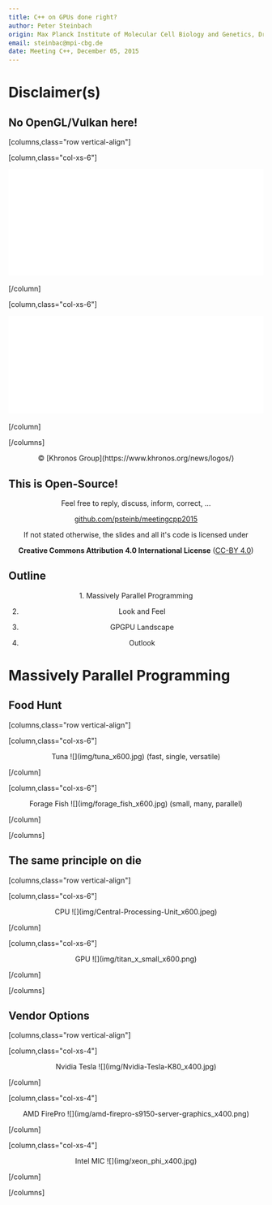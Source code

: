 ```yaml
---
title: C++ on GPUs done right?
author: Peter Steinbach
origin: Max Planck Institute of Molecular Cell Biology and Genetics, Dresden
email: steinbac@mpi-cbg.de
date: Meeting C++, December 05, 2015
---
```



# Disclaimer(s)



## No OpenGL/Vulkan here!

[columns,class="row vertical-align"]

[column,class="col-xs-6"]

![](img/OpenGL_Nov14/OpenGL_White_500px_Nov14.png)

[/column]

[column,class="col-xs-6"]

![](img/Vulkan_Mar15/Vulkan_White_500px_Mar15.png)

[/column]

[/columns]

<center>
&copy; [Khronos Group](https://www.khronos.org/news/logos/)
</center>

## This is Open-Source!

<center>
Feel free to reply, discuss, inform, correct, ...   

[github.com/psteinb/meetingcpp2015](https://github.com/psteinb/meetingcpp2015)

</center>

<center>
If not stated otherwise, the slides and all it's code is licensed under

__Creative Commons Attribution 4.0 International License__ ([CC-BY 4.0](http://creativecommons.org/licenses/by/4.0/))
</center>


## Outline

<center>
1. Massively Parallel Programming

2. Look and Feel

3. GPGPU Landscape

4. Outlook
</center>

# Massively Parallel Programming


## Food Hunt

[columns,class="row vertical-align"]

[column,class="col-xs-6"]

<center>
Tuna  
![](img/tuna_x600.jpg)  
(fast, single, versatile)
</center>

[/column]

[column,class="col-xs-6"]

<center>
Forage Fish  
![](img/forage_fish_x600.jpg)
(small, many, parallel)
</center>

[/column]

[/columns]



## The same principle on die

[columns,class="row vertical-align"]

[column,class="col-xs-6"]

<center>
CPU  
![](img/Central-Processing-Unit_x600.jpeg)
</center>

[/column]

[column,class="col-xs-6"]

<center>
GPU  
![](img/titan_x_small_x600.png)
</center>

[/column]

[/columns]


## Vendor Options

[columns,class="row vertical-align"]

[column,class="col-xs-4"]

<center>
Nvidia Tesla  
![](img/Nvidia-Tesla-K80_x400.jpg)
</center>

[/column]

[column,class="col-xs-4"]

<center>
AMD FirePro  
![](img/amd-firepro-s9150-server-graphics_x400.png)
</center>

[/column]

[column,class="col-xs-4"]

<center>
Intel MIC  
![](img/xeon_phi_x400.jpg)
</center>

[/column]

[/columns]

